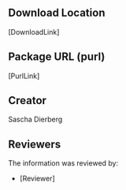 ## Download Location

[DownloadLink]

## Package URL (purl)

[PurlLink]

## Creator

Sascha Dierberg

## Reviewers

The information was reviewed by:

* [Reviewer]
